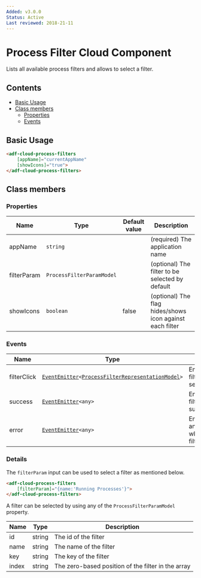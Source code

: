 ```yaml
---
Added: v3.0.0
Status: Active
Last reviewed: 2018-21-11
---
```


# Process Filter Cloud Component

Lists all available process filters and allows to select a filter.

## Contents

-   [Basic Usage](#basic-usage)
-   [Class members](#class-members)
    -   [Properties](#properties)
    -   [Events](#events)


## Basic Usage

```html
<adf-cloud-process-filters
    [appName]="currentAppName"
    [showIcons]="true">
</adf-cloud-process-filters>
```

## Class members

### Properties

| Name | Type | Default value | Description |
| ---- | ---- | ------------- | ----------- |
| appName | `string` |  | (required) The application name |
| filterParam | `ProcessFilterParamModel` |  | (optional) The filter to be selected by default |
| showIcons | `boolean` | false | (optional) The flag hides/shows icon against each filter |

### Events

| Name | Type | Description |
| ---- | ---- | ----------- |
| filterClick | [`EventEmitter`](https://angular.io/api/core/EventEmitter)`<`[`ProcessFilterRepresentationModel`](../../lib/process-services-cloud/src/lib/process-cloud/models/process-filter-cloud.model.ts)`>` | Emitted when a filter is selected/clicked. |
| success | [`EventEmitter`](https://angular.io/api/core/EventEmitter)`<any>` | Emitted when filters are loaded successfully. |
| error | [`EventEmitter`](https://angular.io/api/core/EventEmitter)`<any>` | Emitted when any error occurs while loading the filters. |

### Details

The `filterParam` input can be used to select a filter as mentioned below.

```html
<adf-cloud-process-filters
    [filterParam]="{name:'Running Processes'}">
</adf-cloud-process-filters>
```

A filter can be selected by using any of the `ProcessFilterParamModel` property.

| Name | Type | Description |
| ---- | ---- | ----------- |
| id | string | The id of the filter |
| name | string | The name of the filter |
| key | string | The key of the filter |
| index | string | The zero-based position of the filter in the array |